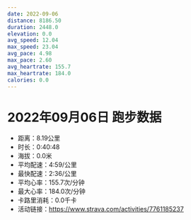 ```yaml
---
date: 2022-09-06
distance: 8186.50
duration: 2448.0
elevation: 0.0
avg_speed: 12.04
max_speed: 23.04
avg_pace: 4.98
max_pace: 2.60
avg_heartrate: 155.7
max_heartrate: 184.0
calories: 0.0
---
```


# 2022年09月06日 跑步数据

- 距离：8.19公里
- 时长：0:40:48
- 海拔：0.0米
- 平均配速：4:59/公里
- 最快配速：2:36/公里
- 平均心率：155.7次/分钟
- 最大心率：184.0次/分钟
- 卡路里消耗：0.0千卡
- 活动链接：https://www.strava.com/activities/7761185237
